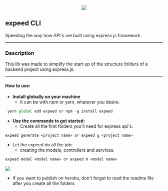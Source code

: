  <p align="center">
  <img src="./src/assets/expeed-logo-github.png">
  </p>


## expeed CLI

Speeding the way how API's are built using express.js framework.

---

### Description

This lib was made to simplify the start up of the structure folders of a backend project using express.js.

---

#### How to use:

- **Install globally on your machine**
  - It can be with npm or yarn, whatever you desire. 
 ~~~javascript
  yarn global add expeed or npm -g install expeed
~~~
- **Use the commands to get started:**
  - Create all the first folders you'll need for express api's.

~~~
expeed generate <project name> or expeed g <project name>
~~~

- Let the expeed do all the job:
  - creating the models, controllers and services.


~~~
expeed model <model name> or expeed m <model name>
~~~ 


 
![](src/assets/warning64bits.png)
- If you want to publish on heroku, don't forget to read the readme file after you create all the folders



 



